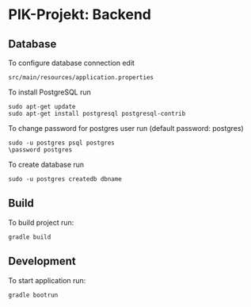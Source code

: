 # PIK-Projekt: Backend

## Database

To configure database connection edit  
```
src/main/resources/application.properties
```


To install PostgreSQL run
```
sudo apt-get update
sudo apt-get install postgresql postgresql-contrib
```

To change password for postgres user run (default password: postgres)
```
sudo -u postgres psql postgres
\password postgres
```

To create database run
```
sudo -u postgres createdb dbname
```
## Build

To build project run:
```
gradle build
```

## Development

To start application run:
```
gradle bootrun
```
